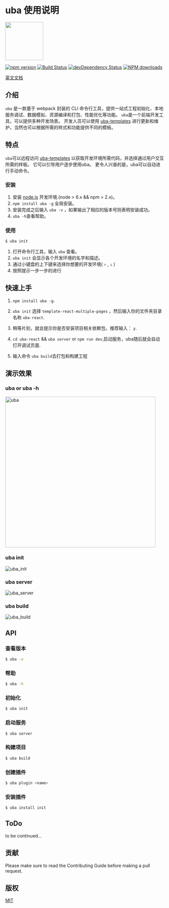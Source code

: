 # uba 使用说明

<img src="http://tinper.org/assets/images/uba.png" width="120" />

[![npm version](https://img.shields.io/npm/v/uba.svg)](https://www.npmjs.com/package/uba)
[![Build Status](https://img.shields.io/travis/iuap-design/tinper-uba/master.svg)](https://travis-ci.org/iuap-design/tinper-uba)
[![devDependency Status](https://img.shields.io/david/dev/iuap-design/tinper-uba.svg)](https://david-dm.org/iuap-design/tinper-uba#info=devDependencies)
[![NPM downloads](http://img.shields.io/npm/dm/uba.svg?style=flat)](https://npmjs.org/package/uba)

[英文文档](https://github.com/iuap-design/tinper-uba/blob/master/README.md)

## 介绍
`uba` 是一款基于 webpack 封装的 CLI 命令行工具，提供一站式工程初始化、本地服务调试、数据模拟、资源编译和打包、性能优化等功能。
`uba`是一个前端开发工具，可以提供多种开发场景。 开发人员可以使用 [uba-templates](https://github.com/uba-templates) 进行更新和维护，当然也可以根据所需的样式和功能提供不同的模板。

## 特点
`uba`可以远程访问 [uba-templates](https://github.com/uba-templates) 以获取开发环境所需代码，并选择通过用户交互所需的样板。 它可以引导用户逐步使用uba。 更令人兴奋的是，uba可以自动进行手动命令。

### 安装

1. 安装 [node.js](http://nodejs.org/) 开发环境.(node > 6.x && npm > 2.x)。
2. `npm install uba -g` 全局安装。
3. 安装完成之后输入 `uba -v` ，如果输出了相应的版本号则表明安装成功。
4.  `uba -h`查看帮助。


### 使用


```sh
$ uba init
```
1. 打开命令行工具，输入 `uba` 查看。
2. `uba init` 会显示各个开发环境的名字和描述。
3. 通过小键盘的上下键来选择你想要的开发环境( `↑` , `↓` )
4. 按照提示一步一步的进行

## 快速上手

1. `npm install uba -g`.

2. `uba init` 选择 `template-react-multiple-pages` ，然后输入你的文件夹目录名称 `uba-react`.

3. 稍等片刻，就会提示你是否安装项目相关依赖包，推荐输入： `y`.

4.  `cd uba-react` && `uba server` or `npm run dev`,启动服务，uba随后就会自动打开调试页面.

5. 输入命令 `uba build`去打包和构建工程

## 演示效果

### uba or uba -h
<img width="476" alt="uba" src="https://user-images.githubusercontent.com/12147318/27854369-27241b56-6199-11e7-9176-95609a7069a8.png">

### uba init
![uba_init](https://cloud.githubusercontent.com/assets/12147318/23543379/e74ec512-002c-11e7-9e39-74b3b5975638.gif)

### uba server
![uba_server](https://user-images.githubusercontent.com/12147318/27854525-b1196122-6199-11e7-9bcd-b6f14b886615.gif)

### uba build
![uba_build](https://user-images.githubusercontent.com/12147318/27854191-5d87f5ce-6198-11e7-861d-879a8e40e726.gif)

## API

### 查看版本
```sh
$ uba -v
```

### 帮助
```sh
$ uba -h
```

### 初始化
```sh
$ uba init
```

### 启动服务
```sh
$ uba server
```

### 构建项目
```sh
$ uba build
```

### 创建插件
```sh
$ uba plugin <name>
```
### 安装插件
```sh
$ uba install init
```


## ToDo

to be continued...

## 贡献
Please make sure to read the Contributing Guide before making a pull request.

## 版权
[MIT](https://github.com/iuap-design/tinper-uba/blob/master/LICENSE)

